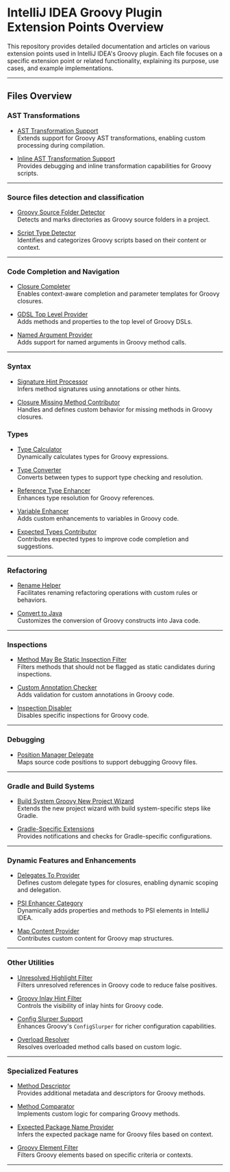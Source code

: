# IntelliJ IDEA Groovy Plugin Extension Points Overview

This repository provides detailed documentation and articles on various extension points used in IntelliJ IDEA's Groovy plugin. Each file focuses on a specific extension point or related functionality, explaining its purpose, use cases, and example implementations.

---

## Files Overview

### AST Transformations
- [AST Transformation Support](./extensionPoints/astTransformationSupport.md)  
  Extends support for Groovy AST transformations, enabling custom processing during compilation.

- [Inline AST Transformation Support](./extensionPoints/inlineASTTransformationSupport.md)  
  Provides debugging and inline transformation capabilities for Groovy scripts.

---

### Source files detection and classification
- [Groovy Source Folder Detector](./extensionPoints/groovySourceFolderDetector.md)  
  Detects and marks directories as Groovy source folders in a project.

- [Script Type Detector](./extensionPoints/scriptTypeDetector.md)  
  Identifies and categorizes Groovy scripts based on their content or context.

---

### Code Completion and Navigation
- [Closure Completer](./extensionPoints/closureCompleter.md)  
  Enables context-aware completion and parameter templates for Groovy closures.

- [GDSL Top Level Provider](./extensionPoints/gdslTopLevelProvider.md)  
  Adds methods and properties to the top level of Groovy DSLs.

- [Named Argument Provider](./extensionPoints/namedArgumentProvider.md)  
  Adds support for named arguments in Groovy method calls.

---

### Syntax
- [Signature Hint Processor](./extensionPoints/signatureHintProcessor.md)  
  Infers method signatures using annotations or other hints.

- [Closure Missing Method Contributor](./extensionPoints/closureMissingMethodContributor.md)  
  Handles and defines custom behavior for missing methods in Groovy closures.

### Types

- [Type Calculator](./extensionPoints/typeCalculator.md)  
  Dynamically calculates types for Groovy expressions.

- [Type Converter](./extensionPoints/typeConverter.md)  
  Converts between types to support type checking and resolution.

- [Reference Type Enhancer](./extensionPoints/referenceTypeEnhancer.md)  
  Enhances type resolution for Groovy references.

- [Variable Enhancer](./extensionPoints/variableEnhancer.md)  
  Adds custom enhancements to variables in Groovy code.

- [Expected Types Contributor](./extensionPoints/expectedTypesContributor.md)  
  Contributes expected types to improve code completion and suggestions.

---

### Refactoring
- [Rename Helper](./extensionPoints/renameHelper.md)  
  Facilitates renaming refactoring operations with custom rules or behaviors.

- [Convert to Java](./extensionPoints/convertToJava.md)  
  Customizes the conversion of Groovy constructs into Java code.

---

### Inspections

- [Method May Be Static Inspection Filter](./extensionPoints/methodMayBeStaticInspectionFilter.md)  
  Filters methods that should not be flagged as static candidates during inspections.

- [Custom Annotation Checker](./extensionPoints/customAnnotationChecker.md)  
  Adds validation for custom annotations in Groovy code.

- [Inspection Disabler](./extensionPoints/inspectionDisabler.md)  
  Disables specific inspections for Groovy code.

---

### Debugging
- [Position Manager Delegate](./extensionPoints/positionManagerDelegate.md)  
  Maps source code positions to support debugging Groovy files.

---

### Gradle and Build Systems
- [Build System Groovy New Project Wizard](./extensionPoints/buildSystemGroovyNewProjectWizard.md)  
  Extends the new project wizard with build system-specific steps like Gradle.

- [Gradle-Specific Extensions](./extensionPoints/groovyFrameworkConfigNotification.md)  
  Provides notifications and checks for Gradle-specific configurations.

---

### Dynamic Features and Enhancements
- [Delegates To Provider](./extensionPoints/delegatesToProvider.md)  
  Defines custom delegate types for closures, enabling dynamic scoping and delegation.

- [PSI Enhancer Category](./extensionPoints/psiEnhancerCategory.md)  
  Dynamically adds properties and methods to PSI elements in IntelliJ IDEA.

- [Map Content Provider](./extensionPoints/mapContentProvider.md)  
  Contributes custom content for Groovy map structures.

---

### Other Utilities
- [Unresolved Highlight Filter](./extensionPoints/unresolvedHighlightFilter.md)  
  Filters unresolved references in Groovy code to reduce false positives.

- [Groovy Inlay Hint Filter](./extensionPoints/groovyInlayHintFilter.md)  
  Controls the visibility of inlay hints for Groovy code.

- [Config Slurper Support](./extensionPoints/configSlurperSupport.md)  
  Enhances Groovy's `ConfigSlurper` for richer configuration capabilities.

- [Overload Resolver](./extensionPoints/overloadResolver.md)  
  Resolves overloaded method calls based on custom logic.

---

### Specialized Features
- [Method Descriptor](./extensionPoints/methodDescriptor.md)  
  Provides additional metadata and descriptors for Groovy methods.

- [Method Comparator](./extensionPoints/methodComparator.MD)  
  Implements custom logic for comparing Groovy methods.

- [Expected Package Name Provider](./extensionPoints/expectedPackageNameProvider.md)  
  Infers the expected package name for Groovy files based on context.

- [Groovy Element Filter](./extensionPoints/groovyElementFilter.md)  
  Filters Groovy elements based on specific criteria or contexts.



---

